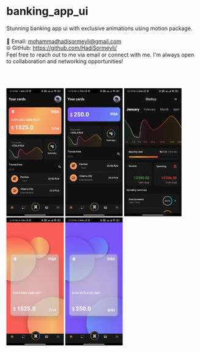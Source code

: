 # banking_app_ui

Stunning banking app ui with exclusive animations using motion package.<br/>
<br/>
📧 Email: mohammadhadisormeyli@gmail.com<br/>
🌐 GitHub: https://github.com/HadiSormeyli/<br/>
Feel free to reach out to me via email or connect with me. I'm always open to collaboration and networking opportunities!

<br/><br/>
<p float="left">
  <img src="https://github.com/HadiSormeyli/banking_app_ui/blob/master/1692795685399.jpg" width="150" />
  <img src="https://github.com/HadiSormeyli/banking_app_ui/blob/master/1692795685396.jpg" width="150" />
  <img src="https://github.com/HadiSormeyli/banking_app_ui/blob/master/1692795685393.jpg" width="150" />
  <img src="https://github.com/HadiSormeyli/banking_app_ui/blob/master/1692795685390.jpg" width="150" />
  <img src="https://github.com/HadiSormeyli/banking_app_ui/blob/master/1692795685388.jpg" width="150" />
</p>
<br/><br/>
